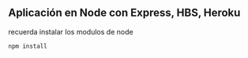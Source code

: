 ## Aplicación en Node con Express, HBS, Heroku

recuerda instalar los modulos de node
```
npm install
```